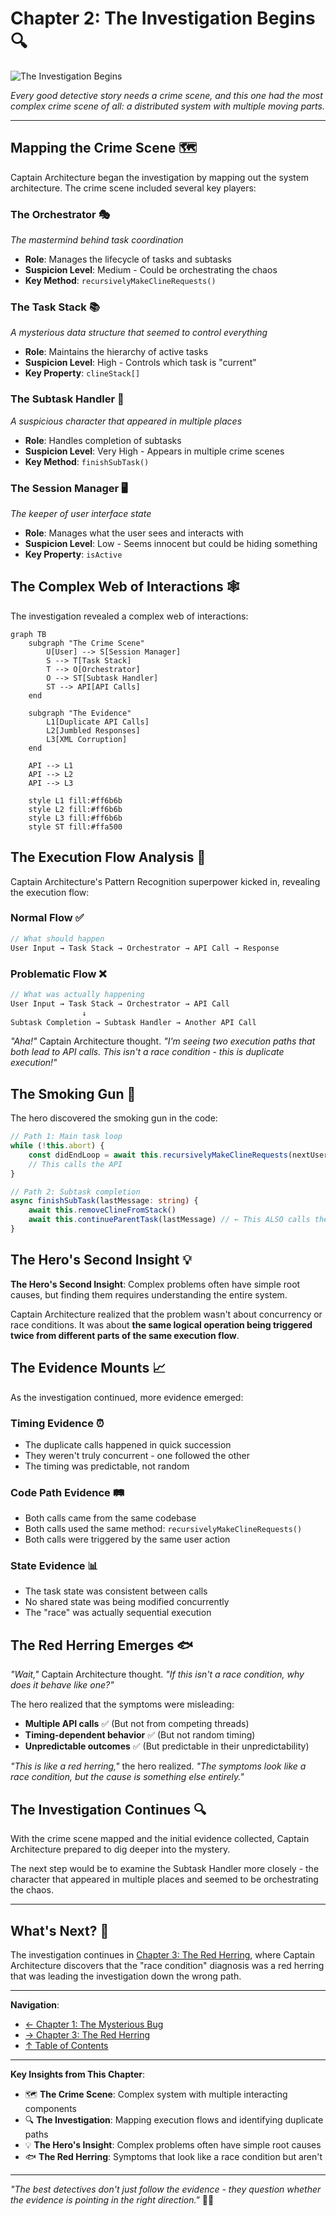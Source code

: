 # Chapter 2: The Investigation Begins 🔍

![The Investigation Begins](../images/scenes/part1-scene-01.png)

_Every good detective story needs a crime scene, and this one had the most complex crime scene of all: a distributed system with multiple moving parts._

---

## Mapping the Crime Scene 🗺️

Captain Architecture began the investigation by mapping out the system architecture. The crime scene included several key players:

### **The Orchestrator** 🎭

_The mastermind behind task coordination_

- **Role**: Manages the lifecycle of tasks and subtasks
- **Suspicion Level**: Medium - Could be orchestrating the chaos
- **Key Method**: `recursivelyMakeClineRequests()`

### **The Task Stack** 📚

_A mysterious data structure that seemed to control everything_

- **Role**: Maintains the hierarchy of active tasks
- **Suspicion Level**: High - Controls which task is "current"
- **Key Property**: `clineStack[]`

### **The Subtask Handler** 🤖

_A suspicious character that appeared in multiple places_

- **Role**: Handles completion of subtasks
- **Suspicion Level**: Very High - Appears in multiple crime scenes
- **Key Method**: `finishSubTask()`

### **The Session Manager** 🖥️

_The keeper of user interface state_

- **Role**: Manages what the user sees and interacts with
- **Suspicion Level**: Low - Seems innocent but could be hiding something
- **Key Property**: `isActive`

## The Complex Web of Interactions 🕸️

The investigation revealed a complex web of interactions:

```mermaid
graph TB
    subgraph "The Crime Scene"
        U[User] --> S[Session Manager]
        S --> T[Task Stack]
        T --> O[Orchestrator]
        O --> ST[Subtask Handler]
        ST --> API[API Calls]
    end

    subgraph "The Evidence"
        L1[Duplicate API Calls]
        L2[Jumbled Responses]
        L3[XML Corruption]
    end

    API --> L1
    API --> L2
    API --> L3

    style L1 fill:#ff6b6b
    style L2 fill:#ff6b6b
    style L3 fill:#ff6b6b
    style ST fill:#ffa500
```

## The Execution Flow Analysis 🔄

Captain Architecture's Pattern Recognition superpower kicked in, revealing the execution flow:

### **Normal Flow** ✅

```typescript
// What should happen
User Input → Task Stack → Orchestrator → API Call → Response
```

### **Problematic Flow** ❌

```typescript
// What was actually happening
User Input → Task Stack → Orchestrator → API Call
                ↓
Subtask Completion → Subtask Handler → Another API Call
```

_"Aha!"_ Captain Architecture thought. _"I'm seeing two execution paths that both lead to API calls. This isn't a race condition - this is duplicate execution!"_

## The Smoking Gun 🔫

The hero discovered the smoking gun in the code:

```typescript
// Path 1: Main task loop
while (!this.abort) {
    const didEndLoop = await this.recursivelyMakeClineRequests(nextUserContent, includeFileDetails)
    // This calls the API
}

// Path 2: Subtask completion
async finishSubTask(lastMessage: string) {
    await this.removeClineFromStack()
    await this.continueParentTask(lastMessage) // ← This ALSO calls the API!
}
```

## The Hero's Second Insight 💡

**The Hero's Second Insight**: Complex problems often have simple root causes, but finding them requires understanding the entire system.

Captain Architecture realized that the problem wasn't about concurrency or race conditions. It was about **the same logical operation being triggered twice from different parts of the same execution flow**.

## The Evidence Mounts 📈

As the investigation continued, more evidence emerged:

### **Timing Evidence** ⏰

- The duplicate calls happened in quick succession
- They weren't truly concurrent - one followed the other
- The timing was predictable, not random

### **Code Path Evidence** 🛤️

- Both calls came from the same codebase
- Both calls used the same method: `recursivelyMakeClineRequests()`
- Both calls were triggered by the same user action

### **State Evidence** 📊

- The task state was consistent between calls
- No shared state was being modified concurrently
- The "race" was actually sequential execution

## The Red Herring Emerges 🐟

_"Wait,"_ Captain Architecture thought. _"If this isn't a race condition, why does it behave like one?"_

The hero realized that the symptoms were misleading:

- **Multiple API calls** ✅ (But not from competing threads)
- **Timing-dependent behavior** ✅ (But not random timing)
- **Unpredictable outcomes** ✅ (But predictable in their unpredictability)

_"This is like a red herring,"_ the hero realized. _"The symptoms look like a race condition, but the cause is something else entirely."_

## The Investigation Continues 🔍

With the crime scene mapped and the initial evidence collected, Captain Architecture prepared to dig deeper into the mystery.

The next step would be to examine the Subtask Handler more closely - the character that appeared in multiple places and seemed to be orchestrating the chaos.

---

## What's Next? 🔮

The investigation continues in [Chapter 3: The Red Herring](part1/chapter3.md), where Captain Architecture discovers that the "race condition" diagnosis was a red herring that was leading the investigation down the wrong path.

---

**Navigation**:

- [← Chapter 1: The Mysterious Bug](chapter1.md)
- [→ Chapter 3: The Red Herring](chapter3.md)
- [↑ Table of Contents](../README.md)

---

**Key Insights from This Chapter**:

- 🗺️ **The Crime Scene**: Complex system with multiple interacting components
- 🔍 **The Investigation**: Mapping execution flows and identifying duplicate paths
- 💡 **The Hero's Insight**: Complex problems often have simple root causes
- 🐟 **The Red Herring**: Symptoms that look like a race condition but aren't

---

_"The best detectives don't just follow the evidence - they question whether the evidence is pointing in the right direction."_ 🦸‍♂️
